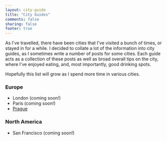 ```yaml
---
layout: city-guide
title: "City Guides"
comments: false
sharing: false
footer: true
---
```


As I've travelled, there have been cities that I've visited a bunch of times, or stayed in for a while. I decided to collate a lot of the information into city guides, as I sometimes write a number of posts for some cities. Each guide acts as a collection of these posts as well as broad overall tips on the city, where I've enjoyed eating, and, most importantly, good drinking spots.

Hopefully this list will grow as I spend more time in various cities.

### Europe 

 - London (coming soon!)
 - Paris (coming soon!)
 - [Prague](city-guides/europe/prague)

### North America

 - San Francisco (coming soon!)
